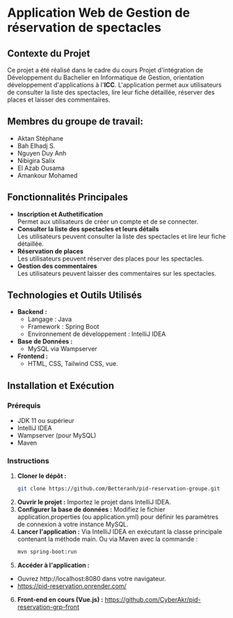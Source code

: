 # Application Web de Gestion de réservation de spectacles

## Contexte du Projet

Ce projet a été réalisé dans le cadre du cours Projet d'intégration de Développement du Bachelier en Informatique de Gestion, orientation développement d'applications à l'**ICC**. L'application permet aux utilisateurs de consulter la liste des spectacles, lire leur fiche détaillée, réserver des places et laisser des commentaires.

## Membres du groupe de travail:

- Aktan Stéphane
- Bah Elhadj S.
- Nguyen Duy Anh
- Nibigira Salix
- El Azab Ousama
- Amankour Mohamed 

## Fonctionnalités Principales

- **Inscription et Authetification**  
  Permet aux utilisateurs de créer un compte et de se connecter.
- **Consulter la liste des spectacles et leurs détails**  
  Les utilisateurs peuvent consulter la liste des spectacles et lire leur fiche détaillée.
- **Réservation de places**  
  Les utilisateurs peuvent réserver des places pour les spectacles.
- **Gestion des commentaires**  
  Les utilisateurs peuvent laisser des commentaires sur les spectacles.

## Technologies et Outils Utilisés
- **Backend :**
    - Langage : Java
    - Framework : Spring Boot
    - Environnement de développement : IntelliJ IDEA
- **Base de Données :**
    - MySQL via Wampserver
- **Frontend :**
    - HTML, CSS, Tailwind CSS, vue.

## Installation et Exécution

### Prérequis
- JDK 11 ou supérieur
- IntelliJ IDEA
- Wampserver (pour MySQL)
- Maven

### Instructions

1. **Cloner le dépôt :**
   ```bash
   git clone https://github.com/Betteranh/pid-reservation-groupe.git
2. **Ouvrir le projet :**
   Importez le projet dans IntelliJ IDEA.
3. **Configurer la base de données :**
   Modifiez le fichier application.properties (ou application.yml) pour définir les paramètres de connexion à votre instance MySQL.
4. **Lancer l'application :**
   Via IntelliJ IDEA en exécutant la classe principale contenant la méthode main.
   Ou via Maven avec la commande :
   ```bash
   mvn spring-boot:run
5. **Accéder à l'application :**
- Ouvrez http://localhost:8080 dans votre navigateur.
- https://pid-reservation.onrender.com/
6. **Front-end en cours (Vue.js) :**
   https://github.com/CyberAkr/pid-reservation-grp-front



